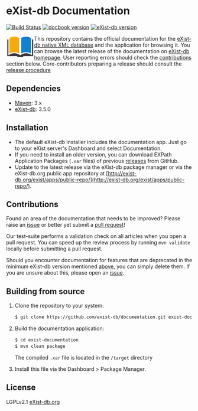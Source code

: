 # eXist-db Documentation
[![Build Status](https://travis-ci.org/eXist-db/documentation.svg?branch=master)](https://travis-ci.org/eXist-db/documentation)
[![docbook version](https://img.shields.io/badge/docbook-4.5-19a5a4.svg)](http://docbook.org/xml/4.5/)
[![eXist-db version](https://img.shields.io/badge/eXist_db-3.5.0-blue.svg)](http://www.exist-db.org/exist/apps/homepage/index.html)

<img src="src/main/xar-resources/icon.png" align="left" width="15%"/>

This repository contains the official documentation for the [eXist-db native XML database](http://www.exist-db.org) and the application for browsing it. You can browse the latest release of the documentation on [eXist-db homepage](http://exist-db.org/exist/apps/doc/). User reporting errors should check the [contributions](#contributions) section below. Core-contributors preparing a release should consult the [release procedure](RELEASE.md)


## Dependencies
-   [Maven](https://maven.apache.org): 3.x
-   [eXist-db](http://exist-db.org): 3.5.0

## Installation
-   The default eXist-db installer includes the documentation app. Just go to your eXist server's Dashboard and select Documentation.
-   If you need to install an older version, you can download EXPath Application Packages (`.xar` files) of previous [releases](https://github.com/eXist-db/documentation/releases) from GitHub.
-   Update to the latest release via the eXist-db package manager or via the eXist-db.org public app repository at [http://exist-db.org/exist/apps/public-repo/](http://exist-db.org/exist/apps/public-repo/).

## Contributions
Found an area of the documentation that needs to be improved? Please raise an [issue](https://github.com/eXist-db/documentation/issues) or better yet submit a [pull request](https://github.com/eXist-db/documentation/pulls)!

Our test-suite performs a validation check on all articles when you open a pull request. You can speed up the review process by running `mvn validate` locally before submitting a pull request.

Should you encounter documentation for features that are deprecated in the minimum eXist-db version mentioned [above](#dependencies), you can simply delete them. If you are unsure about this, please open an [issue](https://github.com/eXist-db/documentation/issues). 

## Building from source
1.  Clone the repository to your system:
    ```bash
    $ git clone https://github.com/exist-db/documentation.git exist-documentation
    ```

2.  Build the documentation application:
    ```bash
    $ cd exist-documentation
    $ mvn clean package
    ```
    The compiled `.xar` file is located in the `/target` directory

3.  Install this file via the Dashboard > Package Manager.

## License
LGPLv2.1 [eXist-db.org](http://exist-db.org/exist/apps/homepage/index.html)
